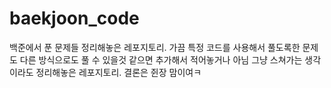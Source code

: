 # baekjoon_code
백준에서 푼 문제들 정리해놓은 레포지토리.
가끔 특정 코드를 사용해서 풀도록한 문제도
다른 방식으로도 풀 수 있을것 같으면 추가해서 적어놓거나 
아님 그냥 스쳐가는 생각이라도 정리해놓은 레포지토리.
결론은 쥔장 맘이여ㅋ